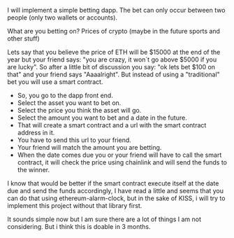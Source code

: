 I will implement a simple betting dapp. 
The bet can only occur between two people (only two wallets or accounts).

What are you betting on? Prices of crypto (maybe in the future sports and other stuff)
 
Lets say that you believe the price of ETH will be $15000 at the end of the year but your friend says: "you are crazy, it won´t go above $5000 if you are lucky". So after a little bit of discussion you say: "ok lets bet $100 on that" and your friend says "Aaaalright". But instead of using a "traditional" bet you will use a smart contract. 

- So, you go to the dapp front end.
- Select the asset you want to bet on. 
- Select the price you think the asset will go.
- Select the amount you want to bet and a date in the future.
- That will create a smart contract and a url with the smart contract address in it.
- You have to send this url to your friend.
- Your friend will match the amount you are betting.
- When the date comes due you or your friend will have to call the smart contract, it will check the price using chainlink and will send the funds to the winner.

I know that would be better if the smart contract execute itself at the date due and send the funds accordingly, I have read a little and seems that you can do that using ethereum-alarm-clock, but in the sake of KISS, i will try to implement this project without that library first. 
   
It sounds simple now but I am sure there are a lot of things I am not considering.
But i think this is doable in 3 months.



